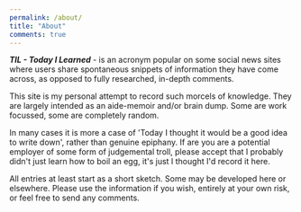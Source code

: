 ```yaml
---
permalink: /about/
title: "About"
comments: true 
---
```


***TIL - Today I Learned*** - is an acronym popular on some social news sites where users share spontaneous snippets of information they have come across, as opposed to fully researched, in-depth comments.

This site is my personal attempt to record such morcels of knowledge. They are largely intended as an aide-memoir and/or brain dump. Some are work focussed, some are completely random.

In many cases it is more a case of 'Today I thought it would be a good idea to write down', rather than genuine epiphany. If are you are a potential employer of some form of judgemental troll, please accept that I probably didn't just learn how to boil an egg, it's just I thought I'd record it here.

All entries at least start as a short sketch. Some may be developed here or elsewhere. Please use the information if you wish, entirely at your own risk, or feel free to send any comments.
